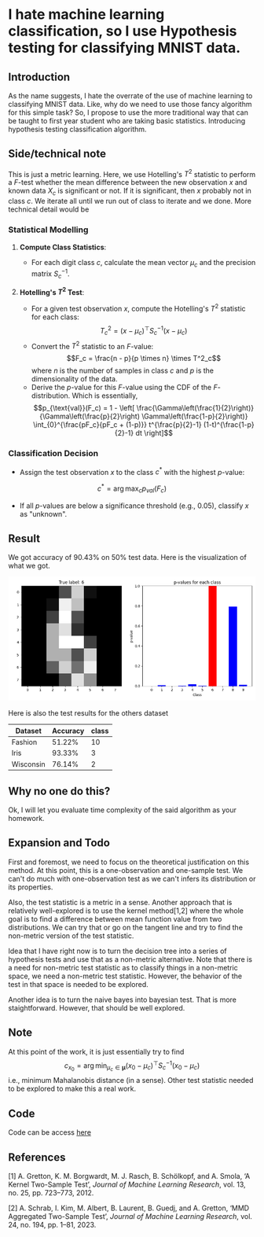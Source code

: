 # I hate machine learning classification, so I use Hypothesis testing for classifying MNIST data.

## Introduction
As the name suggests, I hate the overrate of the use of machine learning to classifying MNIST data. Like, why do we need to use those fancy algorithm for this simple task? So, I propose to use the more traditional way that can be taught to first year student who are taking basic statistics. Introducing hypothesis testing classification algorithm.

## Side/technical note
This is just a metric learning. Here, we use Hotelling's $T^2$ statistic to perform a $F$-test whether the mean difference between the new observation $x$ and known data $X_c$ is significant or not. If it is significant, then $x$ probably not in class $c$. We iterate all until we run out of class to iterate and we done. More technical detail would be

### Statistical Modelling

1. **Compute Class Statistics**:
    - For each digit class $c$, calculate the mean vector $\mu_c$ and the precision matrix $S_c^{-1}$.

2. **Hotelling's $T^2$ Test**:
    - For a given test observation $x$, compute the Hotelling's $T^2$ statistic for each class: $$T^2_c = (x - \mu_c)^\top S_c^{-1} (x - \mu_c)$$
    - Convert the $T^2$ statistic to an $F$-value: $$F_c = \frac{n - p}{p \times n} \times T^2_c$$
where $n$ is the number of samples in class $c$ and $p$ is the dimensionality of the data.
    - Derive the $p$-value for this $F$-value using the CDF of the $F$-distribution. Which is essentially, $$p_{\text{val}}(F_c) = 1 - \left[ \frac{\Gamma\left(\frac{1}{2}\right)}{\Gamma\left(\frac{p}{2}\right) \Gamma\left(\frac{1-p}{2}\right)} \int_{0}^{\frac{pF_c}{pF_c + (1-p)}} t^{\frac{p}{2}-1} (1-t)^{\frac{1-p}{2}-1}  dt \right]$$

### Classification Decision

- Assign the test observation $x$ to the class $c^*$ with the highest $p$-value:

$$
c^* = \arg\max_c p_{val}(F_{c})
$$

- If all $p$-values are below a significance threshold (e.g., $0.05$), classify $x$ as "unknown".

## Result

We got accuracy of 90.43% on 50% test data. Here is the visualization of what we got.

![pval](https://github.com/aukkawut/IHateMLClassification/blob/main/pval1.png)

Here is also the test results for the others dataset

| Dataset | Accuracy | class |
|---------|----------|-------|
| Fashion | 51.22%   | 10   |
| Iris    | 93.33%   | 3    |
| Wisconsin | 76.14%   | 2  |


## Why no one do this?

Ok, I will let you evaluate time complexity of the said algorithm as your homework.

## Expansion and Todo

First and foremost, we need to focus on the theoretical justification on this method. At this point, this is a one-observation and one-sample test. We can't do much with one-observation test as we can't infers its distribution or its properties.

Also, the test statistic is a metric in a sense. Another approach that is relatively well-explored is to use the kernel method[1,2] where the whole goal is to find a difference between mean function value from two distributions. We can try that or go on the tangent line and try to find the non-metric version of the test statistic.

Idea that I have right now is to turn the decision tree into a series of hypothesis tests and use that as a non-metric alternative. Note that there is a need for non-metric test statistic as to classify things in a non-metric space, we need a non-metric test statistic. However, the behavior of the test in that space is needed to be explored. 

Another idea is to turn the naive bayes into bayesian test. That is more staightforward. However, that should be well explored.

## Note

At this point of the work, it is just essentially try to find
$$c_{x_0} = \arg\min_{\mu_c\in\boldsymbol{\mu}} (x_0 - \mu_c)^\top S_c^{-1}(x_0 - \mu_c)$$
i.e., minimum Mahalanobis distance (in a sense). Other test statistic needed to be explored to make this a real work.

## Code

Code can be access [here](https://github.com/aukkawut/IHateMLClassification)

## References

[1] A. Gretton, K. M. Borgwardt, M. J. Rasch, B. Schölkopf, and A. Smola, ‘A Kernel Two-Sample Test’, *Journal of Machine Learning Research*, vol. 13, no. 25, pp. 723–773, 2012.

[2] A. Schrab, I. Kim, M. Albert, B. Laurent, B. Guedj, and A. Gretton, ‘MMD Aggregated Two-Sample Test’, *Journal of Machine Learning Research*, vol. 24, no. 194, pp. 1–81, 2023.
